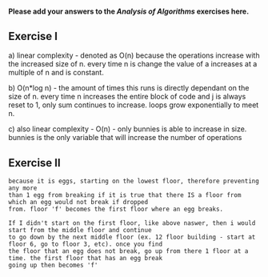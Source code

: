 #### Please add your answers to the ***Analysis of  Algorithms*** exercises here.

## Exercise I

a)  linear complexity - denoted as O(n) because the operations increase with the increased size of n.
    every time n is change the value of a increases at a multiple of n and is constant.


b)  O(n*log n) - the amount of times this runs is directly dependant on the size of n. 
    every time n increases the entire block of code and j is always reset to 1, only sum continues to increase. 
    loops grow exponentially to meet n.


c)  also linear complexity - O(n) - only bunnies is able to increase in size.    
    bunnies is the only variable that will increase the number of operations

## Exercise II


    because it is eggs, starting on the lowest floor, therefore preventing any more 
    than 1 egg from breaking if it is true that there IS a floor from which an egg would not break if dropped 
    from. floor 'f' becomes the first floor where an egg breaks.

    If I didn't start on the first floor, like above naswer, then i would start from the middle floor and continue 
    to go down by the next middle floor (ex. 12 floor building - start at floor 6, go to floor 3, etc). once you find 
    the floor that an egg does not break, go up from there 1 floor at a time. the first floor that has an egg break 
    going up then becomes 'f'